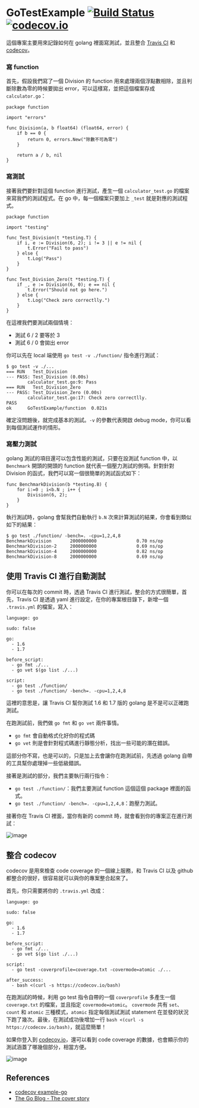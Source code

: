 # GoTestExample [![Build Status](https://api.travis-ci.org/kevingo/GoTestExample.png?branch=master)](https://travis-ci.org/kevingo/GoTestExample) [![codecov.io](http://codecov.io/github/kevingo/GoTestExample/coverage.svg?branch=master)](http://codecov.io/github/kevingo/GoTestExample?branch=master)


這個專案主要用來記錄如何在 golang 裡面寫測試，並且整合 [Travis CI](https://travis-ci.org/) 和 [codecov](https://codecov.io)。

### 寫 function

首先，假設我們寫了一個 Division 的 function 用來處理兩個浮點數相除，並且判斷除數為零的時候要拋出 error，可以這樣寫，並把這個檔案存成 `calculator.go`：

```
package function

import "errors"

func Division(a, b float64) (float64, error) {
	if b == 0 {
		return 0, errors.New("除數不可為零")
	}

	return a / b, nil
}

```

### 寫測試

接著我們要針對這個 function 進行測試，產生一個 `calculator_test.go` 的檔案來寫我們的測試程式。在 go 中，每一個檔案只要加上 `_test` 就是對應的測試程式。

```
package function

import "testing"

func Test_Division(t *testing.T) {
	if i, e := Division(6, 2); i != 3 || e != nil {
		t.Error("Fail to pass")
	} else {
		t.Log("Pass")
	}
}

func Test_Division_Zero(t *testing.T) {
	if _, e := Division(6, 0); e == nil {
		t.Error("Should not go here.")
	} else {
		t.Log("Check zero correctlly.")
	}
}
```

在這裡我們要測試兩個情境：

- 測試 6 / 2 要等於 3
- 測試 6 / 0 會拋出 error

你可以先在 local 端使用 `go test -v ./function/` 指令進行測試：

```
$ go test -v ./...
=== RUN   Test_Division
--- PASS: Test_Division (0.00s)
       	calculator_test.go:9: Pass
=== RUN   Test_Division_Zero
--- PASS: Test_Division_Zero (0.00s)
       	calculator_test.go:17: Check zero correctlly.
PASS
ok     	GoTestExample/function 	0.021s
```

確定沒問題後，就完成基本的測試。`-v` 的參數代表開啟 debug mode，你可以看到每個測試運作的情形。

### 寫壓力測試

golang 測試的項目還可以包含性能的測試，只要在設測試 function 中，以 `Benchmark` 開頭的開頭的 function 就代表一個壓力測試的側項。針對針對 Division 的函式，我們可以寫一個很簡單的測試函式如下：

```
func BenchmarkDivision(b *testing.B) {
	for i:=0 ; i<b.N ; i++ {
		Division(6, 2);
	}
}
```

執行測試時，golang 會幫我們自動執行 `b.N` 次來計算測試的結果，你會看到類似如下的結果：

```
$ go test ./function/ -bench=. -cpu=1,2,4,8
BenchmarkDivision      	2000000000     	         0.70 ns/op
BenchmarkDivision-2    	2000000000     	         0.69 ns/op
BenchmarkDivision-4    	2000000000     	         0.82 ns/op
BenchmarkDivision-8    	2000000000     	         0.69 ns/op
```

## 使用 Travis CI 進行自動測試

你可以在每次的 commit 時，透過 Travis CI 進行測試，整合的方式很簡單，首先，Travis CI 是透過 yaml 進行設定，在你的專案根目錄下，新增一個 `.travis.yml` 的檔案，寫入：

```
language: go

sudo: false

go:
  - 1.6
  - 1.7

before_script:
  - go fmt ./...
  - go vet $(go list ./...)

script:
  - go test ./function/
  - go test ./function/ -bench=. -cpu=1,2,4,8

```

這裡的意思是，讓 Travis CI 幫你測試 1.6 和 1.7 版的 golang 是不是可以正確跑測試。

在跑測試前，我們做 `go fmt` 和 `go vet` 兩件事情。
- `go fmt` 會自動格式化好你的程式碼
- `go vet` 則是會針對程式碼進行靜態分析，找出一些可能的潛在錯誤。

這部分你不寫，也是可以的，只是加上去會讓你在跑測試前，先透過 golang 自帶的工具幫你處理掉一些低級錯誤。

接著是測試的部分，我們主要執行兩行指令：
- `go test ./function/`：我們主要測試 function 這個這個 package 裡面的函式。
- `go test ./function/ -bench=. -cpu=1,2,4,8`：跑壓力測試。

接著你在 Travis CI 裡面，當你有新的 commit 時，就會看到你的專案正在進行測試：

![image](https://github.com/kevingo/blog/raw/master/screenshot/travis.png)

## 整合 codecov

codecov 是用來檢查 code coverage 的一個線上服務，和 Travis CI 以及 github 都整合的很好，很容易就可以與你的專案整合起來了。

首先，你只需要將你的 `.travis.yml` 改成：

```
language: go

sudo: false

go:
  - 1.6
  - 1.7

before_script:
  - go fmt ./...
  - go vet $(go list ./...)

script:
  - go test -coverprofile=coverage.txt -covermode=atomic ./...

after_success:
  - bash <(curl -s https://codecov.io/bash)
```

在跑測試的時候，利用 go test 指令自帶的一個 `coverprofile` 多產生一個 `coverage.txt` 的檔案，並且指定 `covermode=atomic`。
`covermode` 共有 `set`、`count` 和 `atomic` 三種模式，`atomic` 指定每個測試測試 statement 在並發的狀況下跑了幾次。最後，在測試成功後增加一行 `bash <(curl -s https://codecov.io/bash)`，就這麼簡單！

如果你登入到 [codecov.io](https://codecov.io)，還可以看到 code coverage 的數據，也會顯示你的測試涵蓋了哪幾個部分，相當方便。

![image](https://github.com/kevingo/blog/raw/master/screenshot/codecov.png)

## References
- [codecov example-go](https://github.com/codecov/example-go)
- [The Go Blog - The cover story](https://blog.golang.org/cover)
